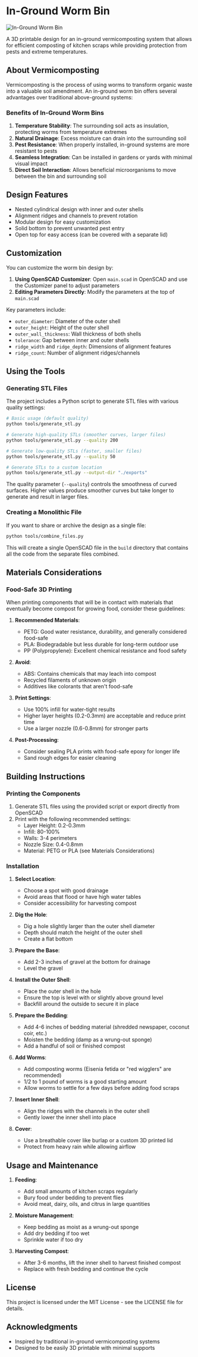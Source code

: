 # In-Ground Worm Bin

![In-Ground Worm Bin](images/worm_bin_render.png)

A 3D printable design for an in-ground vermicomposting system that allows for efficient composting of kitchen scraps while providing protection from pests and extreme temperatures.

## About Vermicomposting

Vermicomposting is the process of using worms to transform organic waste into a valuable soil amendment. An in-ground worm bin offers several advantages over traditional above-ground systems:

### Benefits of In-Ground Worm Bins

1. **Temperature Stability**: The surrounding soil acts as insulation, protecting worms from temperature extremes
2. **Natural Drainage**: Excess moisture can drain into the surrounding soil
3. **Pest Resistance**: When properly installed, in-ground systems are more resistant to pests
4. **Seamless Integration**: Can be installed in gardens or yards with minimal visual impact
5. **Direct Soil Interaction**: Allows beneficial microorganisms to move between the bin and surrounding soil

## Design Features

- Nested cylindrical design with inner and outer shells
- Alignment ridges and channels to prevent rotation
- Modular design for easy customization
- Solid bottom to prevent unwanted pest entry
- Open top for easy access (can be covered with a separate lid)

## Customization

You can customize the worm bin design by:

1. **Using OpenSCAD Customizer**: Open `main.scad` in OpenSCAD and use the Customizer panel to adjust parameters
2. **Editing Parameters Directly**: Modify the parameters at the top of `main.scad`

Key parameters include:

- `outer_diameter`: Diameter of the outer shell
- `outer_height`: Height of the outer shell
- `outer_wall_thickness`: Wall thickness of both shells
- `tolerance`: Gap between inner and outer shells
- `ridge_width` and `ridge_depth`: Dimensions of alignment features
- `ridge_count`: Number of alignment ridges/channels

## Using the Tools

### Generating STL Files

The project includes a Python script to generate STL files with various quality settings:

```bash
# Basic usage (default quality)
python tools/generate_stl.py

# Generate high-quality STLs (smoother curves, larger files)
python tools/generate_stl.py --quality 200

# Generate low-quality STLs (faster, smaller files)
python tools/generate_stl.py --quality 50

# Generate STLs to a custom location
python tools/generate_stl.py --output-dir "./exports"
```

The quality parameter (`--quality`) controls the smoothness of curved surfaces. Higher values produce smoother curves but take longer to generate and result in larger files.

### Creating a Monolithic File

If you want to share or archive the design as a single file:

```bash
python tools/combine_files.py
```

This will create a single OpenSCAD file in the `build` directory that contains all the code from the separate files combined.

## Materials Considerations

### Food-Safe 3D Printing

When printing components that will be in contact with materials that eventually become compost for growing food, consider these guidelines:

1. **Recommended Materials**:
   - PETG: Good water resistance, durability, and generally considered food-safe
   - PLA: Biodegradable but less durable for long-term outdoor use
   - PP (Polypropylene): Excellent chemical resistance and food safety

2. **Avoid**:
   - ABS: Contains chemicals that may leach into compost
   - Recycled filaments of unknown origin
   - Additives like colorants that aren't food-safe

3. **Print Settings**:
   - Use 100% infill for water-tight results
   - Higher layer heights (0.2-0.3mm) are acceptable and reduce print time
   - Use a larger nozzle (0.6-0.8mm) for stronger parts

4. **Post-Processing**:
   - Consider sealing PLA prints with food-safe epoxy for longer life
   - Sand rough edges for easier cleaning

## Building Instructions

### Printing the Components

1. Generate STL files using the provided script or export directly from OpenSCAD
2. Print with the following recommended settings:
   - Layer Height: 0.2-0.3mm
   - Infill: 80-100%
   - Walls: 3-4 perimeters
   - Nozzle Size: 0.4-0.8mm
   - Material: PETG or PLA (see Materials Considerations)

### Installation

1. **Select Location**:
   - Choose a spot with good drainage
   - Avoid areas that flood or have high water tables
   - Consider accessibility for harvesting compost

2. **Dig the Hole**:
   - Dig a hole slightly larger than the outer shell diameter
   - Depth should match the height of the outer shell
   - Create a flat bottom

3. **Prepare the Base**:
   - Add 2-3 inches of gravel at the bottom for drainage
   - Level the gravel

4. **Install the Outer Shell**:
   - Place the outer shell in the hole
   - Ensure the top is level with or slightly above ground level
   - Backfill around the outside to secure it in place

5. **Prepare the Bedding**:
   - Add 4-6 inches of bedding material (shredded newspaper, coconut coir, etc.)
   - Moisten the bedding (damp as a wrung-out sponge)
   - Add a handful of soil or finished compost

6. **Add Worms**:
   - Add composting worms (Eisenia fetida or "red wigglers" are recommended)
   - 1/2 to 1 pound of worms is a good starting amount
   - Allow worms to settle for a few days before adding food scraps

7. **Insert Inner Shell**:
   - Align the ridges with the channels in the outer shell
   - Gently lower the inner shell into place

8. **Cover**:
   - Use a breathable cover like burlap or a custom 3D printed lid
   - Protect from heavy rain while allowing airflow

## Usage and Maintenance

1. **Feeding**:
   - Add small amounts of kitchen scraps regularly
   - Bury food under bedding to prevent flies
   - Avoid meat, dairy, oils, and citrus in large quantities

2. **Moisture Management**:
   - Keep bedding as moist as a wrung-out sponge
   - Add dry bedding if too wet
   - Sprinkle water if too dry

3. **Harvesting Compost**:
   - After 3-6 months, lift the inner shell to harvest finished compost
   - Replace with fresh bedding and continue the cycle

## License

This project is licensed under the MIT License - see the LICENSE file for details.

## Acknowledgments

- Inspired by traditional in-ground vermicomposting systems
- Designed to be easily 3D printable with minimal supports

